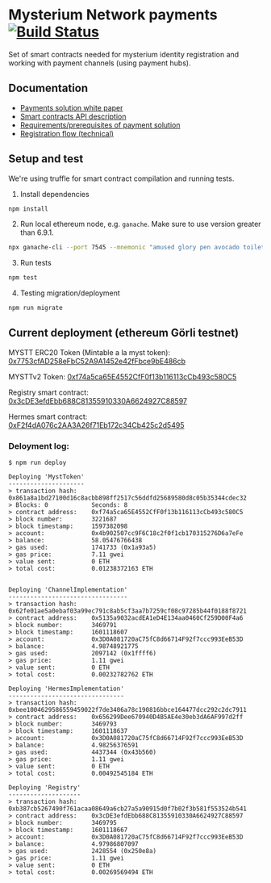 # Mysterium Network payments [![Build Status](https://travis-ci.com/mysteriumnetwork/payments-smart-contracts.svg?token=t9FwiYsxwDxkJWnSMpfr&branch=master)](https://travis-ci.com/mysteriumnetwork/payments-smart-contracts)

Set of smart contracts needed for mysterium identity registration and working with payment channels (using payment hubs).

## Documentation

* [Payments solution white paper](docs/paper/accountant-pattern.pdf)
* [Smart contracts API description](docs/smart-contracts.md)
* [Requirements/prerequisites of payment solution](docs/prerequisites.md)
* [Registration flow (technical)](docs/registration-flow.md)

## Setup and test

We're using truffle for smart contract compilation and running tests.

1. Install dependencies

```bash
npm install
```

2. Run local ethereum node, e.g. `ganache`. Make sure to use version greater than 6.9.1.

```bash
npx ganache-cli --port 7545 --mnemonic "amused glory pen avocado toilet dragon entry kitchen cliff retreat canyon danger"
```

3. Run tests

```bash
npm test
```

4. Testing migration/deployment
```bash
npm run migrate
```

## Current deployment (ethereum Görli testnet)

MYSTT ERC20 Token (Mintable a la myst token): [0x7753cfAD258eFbC52A9A1452e42fFbce9bE486cb](https://goerli.etherscan.io/address/0x7753cfAD258eFbC52A9A1452e42fFbce9bE486cb)

MYSTTv2 Token: [0xf74a5ca65E4552CfF0f13b116113cCb493c580C5](https://goerli.etherscan.io/address/0xf74a5ca65E4552CfF0f13b116113cCb493c580C5)

Registry smart contract:
[0x3cDE3efdEbb688C81355910330A6624927C88597](https://goerli.etherscan.io/address/0x3cDE3efdEbb688C81355910330A6624927C88597)

Hermes smart contract:
[0xF2f4dA076c2AA3A26f71Eb172c34Cb425c2d5495](https://goerli.etherscan.io/address/0xF2f4dA076c2AA3A26f71Eb172c34Cb425c2d5495)

### Deloyment log:

    $ npm run deploy

    Deploying 'MystToken'
    ---------------------
    > transaction hash:    0x861a8a1bd27100d16c8acbb898ff2517c56ddfd25689580d8c05b35344cdec32
    > Blocks: 0            Seconds: 8
    > contract address:    0xf74a5ca65E4552CfF0f13b116113cCb493c580C5
    > block number:        3221687
    > block timestamp:     1597382098
    > account:             0x4b902507cc9F6C18c2f0f1cb170315276D6a7eFe
    > balance:             58.05476766438
    > gas used:            1741733 (0x1a93a5)
    > gas price:           7.11 gwei
    > value sent:          0 ETH
    > total cost:          0.01238372163 ETH


    Deploying 'ChannelImplementation'
    ---------------------------------
    > transaction hash:    0x62fe01ae5a0ebaf03a99ec791c8ab5cf3aa7b7259cf08c97285b44f0188f8721
    > contract address:    0x5135a9032acdEA1eD4E134aa0460Cf259D00F4a6
    > block number:        3469791
    > block timestamp:     1601118607
    > account:             0x3D0A081720aC75fC8d66714F92f7ccc993EeB53D
    > balance:             4.98748921775
    > gas used:            2097142 (0x1ffff6)
    > gas price:           1.11 gwei
    > value sent:          0 ETH
    > total cost:          0.00232782762 ETH

    Deploying 'HermesImplementation'
    --------------------------------
    > transaction hash:    0xbee1004629586559459022f7de3406a78c190816bbce164477dcc292c2dc7911
    > contract address:    0x656299Dee670940D4B5AE4e30eb3dA6AF997d2ff
    > block number:        3469793
    > block timestamp:     1601118637
    > account:             0x3D0A081720aC75fC8d66714F92f7ccc993EeB53D
    > balance:             4.98256376591
    > gas used:            4437344 (0x43b560)
    > gas price:           1.11 gwei
    > value sent:          0 ETH
    > total cost:          0.00492545184 ETH

    Deploying 'Registry'
    --------------------
    > transaction hash:    0xb387cb5267490f761acaa08649a6cb27a5a90915d0f7b02f3b581f553524b541
    > contract address:    0x3cDE3efdEbb688C81355910330A6624927C88597
    > block number:        3469795
    > block timestamp:     1601118667
    > account:             0x3D0A081720aC75fC8d66714F92f7ccc993EeB53D
    > balance:             4.97986807097
    > gas used:            2428554 (0x250e8a)
    > gas price:           1.11 gwei
    > value sent:          0 ETH
    > total cost:          0.00269569494 ETH
